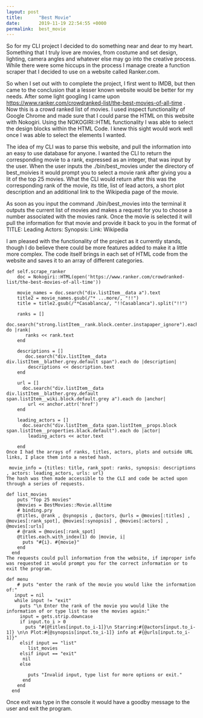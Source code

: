```yaml
---
layout: post
title:      "Best Movie"
date:       2019-11-19 22:54:55 +0000
permalink:  best_movie
---
```



So for my CLI project I decided to do something near and dear to my heart. Something that I truly love are movies, from costume and set design, lighting, camera angles and whatever else may go into the creative process. While there were some hiccups in the process I manage create a function scraper that I decided to use on a website called Ranker.com.

So when I set out with to complete the project, I first went to IMDB, but then came to the conclusion that a lesser known website would be better for my needs. After some light googling I came upon https://www.ranker.com/crowdranked-list/the-best-movies-of-all-time . Now this is a crowd ranked list of movies. I used inspect functionality of Google Chrome and made sure that I could parse the HTML on this website with Nokogiri. Using the NOKOGIRI::HTML functionality I was able to select the design blocks within the HTML Code. I knew this sight would work well once I was able to select the elements I wanted.

The idea of my CLI was to parse this website, and pull the information into an easy to use database for anyone. I wanted the CLI to return the corresponding movie to a rank, expressed as an integer, that was input by the user. When the user inputs the ./bin/best_movies under the directory of best_moivies it would prompt you to select a movie rank after giving you a lit of the top 25 movies. What the CLI would return after this was the corresponding rank of the movie, its title, list of lead actors, a short plot description and an additional link to the Wikipedia page of the movie.

As soon as you input the command ./bin/best_movies into the terminal it outputs the current list of movies and makes a request for you to choose a number associated with the movies rank. Once the movie is selected it will pull the information for that movie and provide it back to you in the format of TITLE: Leading Actors: Synopsis: Link: Wikipedia

I am pleased with the functionality of the project as it currently stands, though I do believe there could be more features added to make it a little more complex. The code itself brings in each set of HTML code from the website and saves it to an array of different categories.
```
def self.scrape_ranker 
    doc = Nokogiri::HTML(open('https://www.ranker.com/crowdranked-list/the-best-movies-of-all-time'))
    
    movie_names = doc.search("div.listItem__data a").text
    title2 = movie_names.gsub(/"* ...more/, "!!")
    title = title2.gsub(/"*Casablanca/, "!!Casablanca").split("!!")
 
    ranks = []
      doc.search("strong.listItem__rank.block.center.instapaper_ignore").each do |rank|
       ranks << rank.text
    end 
   
    descriptions = []
       doc.search("div.listItem__data div.listItem__blather.grey.default span").each do |description|
        descriptions << description.text
    end   
    
    url = []
      doc.search("div.listItem__data div.listItem__blather.grey.default span.listItem__wiki.block.default.grey a").each do |anchor|
        url << anchor.attr('href')
    end 
    
    leading_actors = []
      doc.search("div.listItem__data span.listItem__props.block span.listItem__properties.black.default").each do |actor|
        leading_actors << actor.text
      
    end 
Once I had the arrays of ranks, titles, actors, plots and outside URL links, I place them into a nested hash.

 movie_info = {titles: title, rank_spot: ranks, synopsis: descriptions , actors: leading_actors, urls: url}
The hash was then made accessible to the CLI and code be acted upon through a series of requests.

def list_movies
    puts "Top 25 movies"
    @movies = BestMovies::Movie.alltime
    # binding.pry
    @titles, @rank , @synopsis , @actors, @urls = @movies[:titles] ,  @movies[:rank_spot], @movies[:synopsis] , @movies[:actors] , @movies[:urls]
    # @rank = @movies[:rank_spot]
    @titles.each.with_index(1) do |movie, i|
      puts "#{i}. #{movie}"
    end 
  end 
The requests could pull information from the website, if improper info was requested it would prompt you for the correct information or to exit the program.

def menu 
    # puts "enter the rank of the movie you would like the information of:"
   input = nil 
   while input != "exit"
     puts "\n Enter the rank of the movie you would like the information of or type list to see the movies again:"
     input = gets.strip.downcase
     if input.to_i > 0
       puts "#{@titles[input.to_i-1]}\n Starring:#{@actors[input.to_i-1]} \n\n Plot:#{@synopsis[input.to_i-1]} info at #{@urls[input.to_i-1]}"
     elsif input == "list"
        list_movies
     elsif input == "exit"
      nil 
     else 
        
        puts "Invalid input, type list for more options or exit."
      end 
    end 
  end 
```
Once exit was type in the console it would have a goodby message to the user and exit the program.
